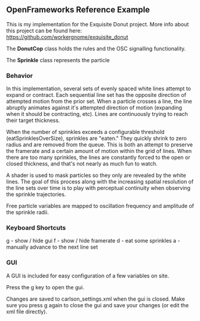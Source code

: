 ## OpenFrameworks Reference Example

This is my implementation for the Exquisite Donut project. More info about this project can be found here:
https://github.com/workergnome/exquisite_donut

The **DonutCop** class holds the rules and the OSC signalling functionality.

The **Sprinkle** class represents the particle

### Behavior

In this implementation, several sets of evenly spaced white lines attempt to expand or contract. Each sequential line set has the opposite direction of attempted motion from the prior set. When a particle crosses a line, the line abruptly animates against it's attempted direction of motion (expanding when it should be contracting, etc). Lines are continuously trying to reach their target thickness. 

When the number of sprinkles exceeds a configurable threshold (eatSprinklesOverSize), sprinkles are "eaten." They quickly shrink to zero radius and are removed from the queue. This is both an attempt to preserve the framerate and a certain amount of motion within the grid of lines. When there are too many sprinkles, the lines are constantly forced to the open or closed thickness, and that's not nearly as much fun to watch. 

A shader is used to mask particles so they only are revealed by the white lines. The goal of this process along with the increasing spatial resolution of the line sets over time is to play with perceptual continuity when observing the sprinkle trajectories.

Free particle variables are mapped to oscillation frequency and amplitude of the sprinkle radii. 


### Keyboard Shortcuts

g - show / hide gui
f - show / hide framerate
d - eat some sprinkles
a - manually advance to the next line set

### GUI

A GUI is included for easy configuration of a few variables on site. 

Press the g key to open the gui.  

Changes are saved to carlson_settings.xml when the gui is closed. Make sure you press g again to close the gui and save your changes (or edit the xml file directly).







